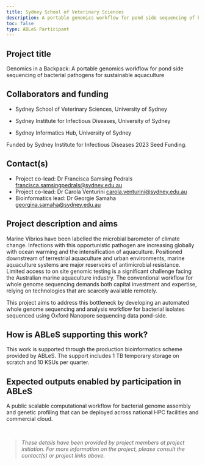 ```yaml
---
title: Sydney School of Veterinary Sciences
description: A portable genomics workflow for pond side sequencing of bacterial pathogens for sustainable aquaculture
toc: false
type: ABLeS Participant
---
```


## Project title

Genomics in a Backpack: A portable genomics workflow for pond side sequencing of bacterial pathogens for sustainable aquaculture

## Collaborators and funding

- Sydney School of Veterinary Sciences, University of Sydney

- Sydney Institute for Infectious Diseases, University of Sydney

- Sydney Informatics Hub, University of Sydney

Funded by Sydney Institute for Infectious Diseases 2023 Seed Funding.  


## Contact(s)

- Project co-lead: Dr Francisca Samsing Pedrals <francisca.samsingpedrals@sydney.edu.au> 
- Project co-lead: Dr Carola Venturini <carola.venturini@sydney.edu.au>  
- Bioinformatics lead: Dr Georgie Samaha <georgina.samaha@sydney.edu.au> 

## Project description and aims

Marine Vibrios have been labelled the microbial barometer of climate change. Infections with this opportunistic pathogen are increasing globally with ocean warming and the intensification of aquaculture. Positioned downstream of terrestrial aquaculture and urban environments, marine aquaculture systems are major reservoirs of antimicrobial resistance. Limited access to on site genomic testing is a significant challenge facing the Australian marine aquaculture industry. The conventional workflow for whole genome sequencing demands both capital investment and expertise, relying on technologies that are scarcely available remotely.
 
This project aims to address this bottleneck by developing an automated whole genome sequencing and analysis workflow for bacterial isolates sequenced using Oxford Nanopore sequencing data pond-side.  

## How is ABLeS supporting this work?

This work is supported through the production bioinformatics scheme provided by ABLeS. The support includes 1 TB temporary storage on scratch and 10 KSUs per quarter. 

## Expected outputs enabled by participation in ABLeS

A public scalable computational workflow for bacterial genome assembly and genetic profiling that can be deployed across national HPC facilities and commercial cloud.

<br/>

> *These details have been provided by project members at project initiation. For more information on the project, please consult the contact(s) or project links above.*

